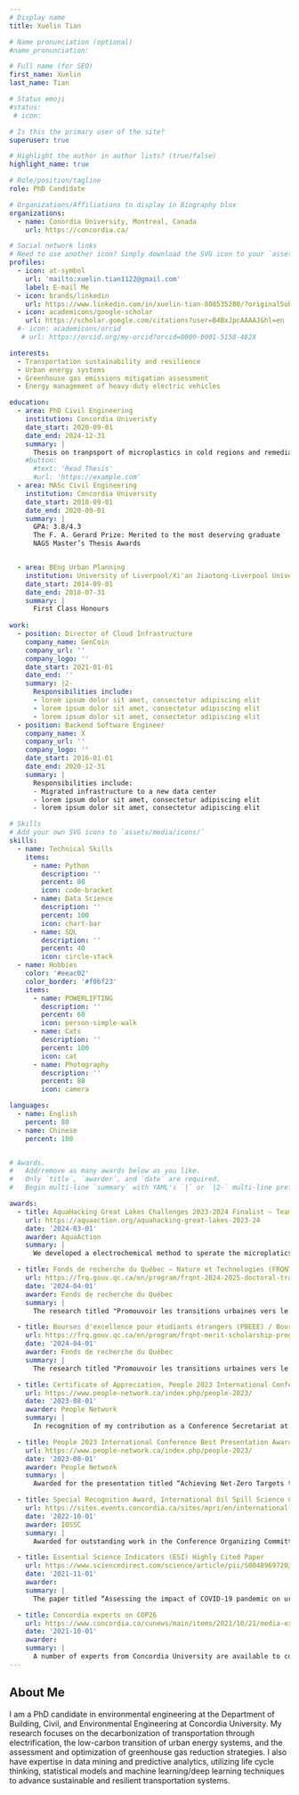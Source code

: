 ```yaml
---
# Display name
title: Xuelin Tian

# Name pronunciation (optional)
#name_pronunciation: 

# Full name (for SEO)
first_name: Xuelin
last_name: Tian

# Status emoji
#status:
 # icon: 

# Is this the primary user of the site?
superuser: true

# Highlight the author in author lists? (true/false)
highlight_name: true

# Role/position/tagline
role: PhD Candidate

# Organizations/Affiliations to display in Biography blox
organizations:
  - name: Conordia University, Montreal, Canada
    url: https://concordia.ca/

# Social network links
# Need to use another icon? Simply download the SVG icon to your `assets/media/icons/` folder.
profiles:
  - icon: at-symbol
    url: 'mailto:xuelin.tian1122@gmail.com'
    label: E-mail Me
  - icon: brands/linkedin
    url: https://www.linkedin.com/in/xuelin-tian-808535280/?originalSubdomain=ca
  - icon: academicons/google-scholar
    url: https://scholar.google.com/citations?user=B4BxJpcAAAAJ&hl=en
  #- icon: academicons/orcid
   # url: https://orcid.org/my-orcid?orcid=0009-0001-5158-462X

interests:
  - Transportation sustainability and resilience
  - Urban energy systems
  - Greenhouse gas emissions mitigation assessment
  - Energy management of heavy-duty electric vehicles

education:
  - area: PhD Civil Engineering
    institution: Concordia Univeristy
    date_start: 2020-09-01
    date_end: 2024-12-31
    summary: |
      Thesis on tranpsport of microplastics in cold regions and remediation technologies. Supervised by Dr. Chunjiang An (https://anlab.ca/). Published 28 peer-reviewed articles with 12 as the first author in top journals such as Environmental Science & Technology, ACS ES&T Water, Chemical Engineering Journal, and Journal of Hazardous Materials (H-index: 15).
    #button:
      #text: 'Read Thesis'
      #url: 'https://example.com'
  - area: MASc Civil Engineering
    institution: Concordia University
    date_start: 2018-09-01
    date_end: 2020-09-01
    summary: |
      GPA: 3.8/4.3
      The F. A. Gerard Prize: Merited to the most deserving graduate
      NAGS Master’s Thesis Awards


  - area: BEng Urban Planning
    institution: University of Liverpool/Xi'an Jiaotong-Liverpool University
    date_start: 2014-09-01
    date_end: 2018-07-31
    summary: |
      First Class Honours
    
work:
  - position: Director of Cloud Infrastructure
    company_name: GenCoin
    company_url: ''
    company_logo: ''
    date_start: 2021-01-01
    date_end: ''
    summary: |2-
      Responsibilities include:
      - lorem ipsum dolor sit amet, consectetur adipiscing elit
      - lorem ipsum dolor sit amet, consectetur adipiscing elit
      - lorem ipsum dolor sit amet, consectetur adipiscing elit
  - position: Backend Software Engineer
    company_name: X
    company_url: ''
    company_logo: ''
    date_start: 2016-01-01
    date_end: 2020-12-31
    summary: |
      Responsibilities include:
      - Migrated infrastructure to a new data center
      - lorem ipsum dolor sit amet, consectetur adipiscing elit
      - lorem ipsum dolor sit amet, consectetur adipiscing elit

# Skills
# Add your own SVG icons to `assets/media/icons/`
skills:
  - name: Technical Skills
    items:
      - name: Python
        description: ''
        percent: 80
        icon: code-bracket
      - name: Data Science
        description: ''
        percent: 100
        icon: chart-bar
      - name: SQL
        description: ''
        percent: 40
        icon: circle-stack
  - name: Hobbies
    color: '#eeac02'
    color_border: '#f0bf23'
    items:
      - name: POWERLIFTING
        description: ''
        percent: 60
        icon: person-simple-walk
      - name: Cats
        description: ''
        percent: 100
        icon: cat
      - name: Photography
        description: ''
        percent: 80
        icon: camera

languages:
  - name: English
    percent: 80
  - name: Chinese
    percent: 100


# Awards.
#   Add/remove as many awards below as you like.
#   Only `title`, `awarder`, and `date` are required.
#   Begin multi-line `summary` with YAML's `|` or `|2-` multi-line prefix and indent 2 spaces below.

awards:
  - title: AquaHacking Great Lakes Challenges 2023-2024 Finalist – Team Maxinano
    url: https://aquaaction.org/aquahacking-great-lakes-2023-24
    date: '2024-03-01'
    awarder: AquaAction
    summary: |
      We developed a electrochemical method to sperate the microplatics from the water.

  - title: Fonds de recherche du Québec – Nature et Technologies (FRQNT) / Bourses de doctorat en recherche (B2X)
    url: https://frq.gouv.qc.ca/en/program/frqnt-2024-2025-doctoral-training-scholarships/
    date: '2024-04-01'
    awarder: Fonds de recherche du Québec
    summary: |
      The research titled "Promouvoir les transitions urbaines vers le zéro net grâce à l'électrification des transports décarbonés face au changement climatique" received the Fonds de recherche du Québec – Nature et technologies (FRQNT) Doctoral Training Scholarship.

  - title: Bourses d'excellence pour étudiants étrangers (PBEEE) / Bourses de doctorat en recherche (V1)
    url: https://frq.gouv.qc.ca/en/program/frqnt-merit-scholarship-program-for-foreign-students-pbeee-2024-2025/
    date: '2024-04-01'
    awarder: Fonds de recherche du Québec
    summary: |
      The research titled "Promouvoir les transitions urbaines vers le zéro net grâce à l'électrification des transports décarbonés face au changement climatique" received the Merit Scholarship for Foreign Students (PBEEE).

  - title: Certificate of Appreciation, People 2023 International Conference
    url: https://www.people-network.ca/index.php/people-2023/
    date: '2023-08-01'
    awarder: People Network
    summary: |
      In recognition of my contribution as a Conference Secretariat at the PEOPLE 2023 International Conference on Collaborative Solutions to Environmental Problems under Climate Change.

  - title: People 2023 International Conference Best Presentation Award (3rd place)
    url: https://www.people-network.ca/index.php/people-2023/
    date: '2023-08-01'
    awarder: People Network
    summary: |
      Awarded for the presentation titled “Achieving Net-Zero Targets through Regional Electric Bus Penetration and Energy Transition”.

  - title: Special Recognition Award, International Oil Spill Science Conference (IOSSC) 2022
    url: https://sites.events.concordia.ca/sites/mpri/en/international-oil-spill-science-conference-2022/home
    date: '2022-10-01'
    awarder: IOSSC
    summary: |
      Awarded for outstanding work in the Conference Organizing Committee

  - title: Essential Science Indicators (ESI) Highly Cited Paper
    url: https://www.sciencedirect.com/science/article/pii/S0048969720378013
    date: '2021-11-01'
    awarder: 
    summary: |
      The paper titled “Assessing the impact of COVID-19 pandemic on urban transportation and air quality in Canada” is recognized as an ESI Highly Cited Paper, ranking in the top 1% of cited papers in its field and publication year according to Essential Science Indicators (ESI).

  - title: Concordia experts on COP26
    url: https://www.concordia.ca/cunews/main/items/2021/10/21/media-experts-cop-26.html
    date: '2021-10-01'
    awarder:
    summary: |
      A number of experts from Concordia University are available to comment on the COP26 summit.
---
```


## About Me

I am a PhD candidate in environmental engineering at the Department of Building, Civil, and Environmental Engineering at Concordia University. My research focuses on the decarbonization of transportation through electrification, the low-carbon transition of urban energy systems, and the assessment and optimization of greenhouse gas reduction strategies. I also have expertise in data mining and predictive analytics, utilizing life cycle thinking, statistical models and machine learning/deep learning techniques to advance sustainable and resilient transportation systems. 
